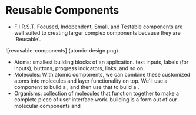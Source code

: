 # Reusable Components

- F.I.R.S.T. Focused, Independent, Small, and Testable components are well suited to creating larger complex components because they are 'Reusable'.

![resusable-components] (atomic-design.png)
- Atoms:
smallest building blocks of an application.
text inputs, labels (for inputs), buttons, progress indicators, links, and so on.
- Molecules:
With atomic components, we can combine these customized atoms into molecules and layer functionality on top.
We'll use a <Label /> component to build a <TextInput />, and then use that to build a <PasswordInput />.
- Organisms:
collection of molecules that function together to make a complete piece of user interface work.
building is a form out of our molecular components <TextInput /> and <PasswordInput />
